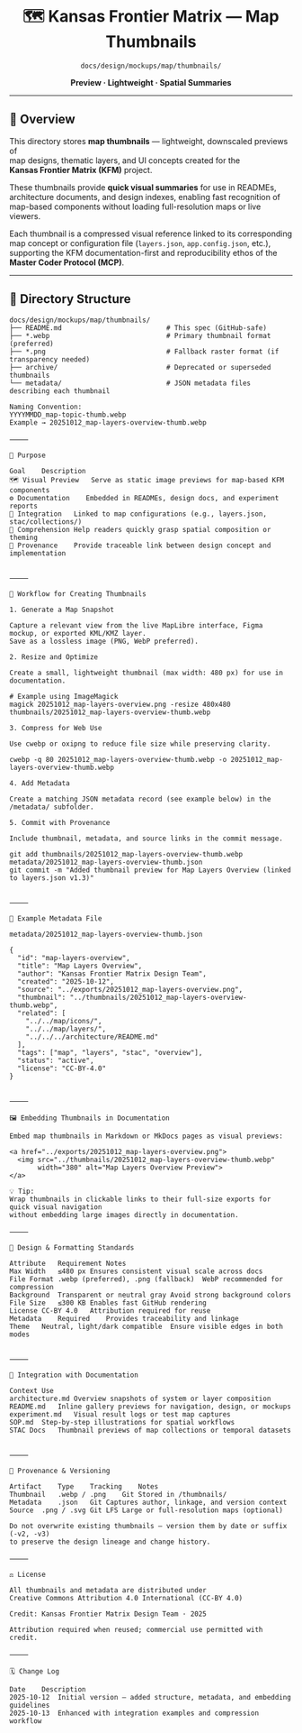 <div align="center">

# 🗺️ Kansas Frontier Matrix — Map Thumbnails  
`docs/design/mockups/map/thumbnails/`

**Preview · Lightweight · Spatial Summaries**

</div>

---

## 🧭 Overview

This directory stores **map thumbnails** — lightweight, downscaled previews of  
map designs, thematic layers, and UI concepts created for the  
**Kansas Frontier Matrix (KFM)** project.  

These thumbnails provide **quick visual summaries** for use in READMEs,  
architecture documents, and design indexes, enabling fast recognition of  
map-based components without loading full-resolution maps or live viewers.  

Each thumbnail is a compressed visual reference linked to its corresponding  
map concept or configuration file (`layers.json`, `app.config.json`, etc.),  
supporting the KFM documentation-first and reproducibility ethos of the  
**Master Coder Protocol (MCP)**.

---

## 📁 Directory Structure

```text
docs/design/mockups/map/thumbnails/
├── README.md                          # This spec (GitHub-safe)
├── *.webp                             # Primary thumbnail format (preferred)
├── *.png                              # Fallback raster format (if transparency needed)
├── archive/                           # Deprecated or superseded thumbnails
└── metadata/                          # JSON metadata files describing each thumbnail

Naming Convention:
YYYYMMDD_map-topic-thumb.webp
Example → 20251012_map-layers-overview-thumb.webp

⸻

🎯 Purpose

Goal	Description
🗺️ Visual Preview	Serve as static image previews for map-based KFM components
⚙️ Documentation	Embedded in READMEs, design docs, and experiment reports
🧩 Integration	Linked to map configurations (e.g., layers.json, stac/collections/)
🧠 Comprehension	Help readers quickly grasp spatial composition or theming
🧮 Provenance	Provide traceable link between design concept and implementation


⸻

🧱 Workflow for Creating Thumbnails

1. Generate a Map Snapshot

Capture a relevant view from the live MapLibre interface, Figma mockup, or exported KML/KMZ layer.
Save as a lossless image (PNG, WebP preferred).

2. Resize and Optimize

Create a small, lightweight thumbnail (max width: 480 px) for use in documentation.

# Example using ImageMagick
magick 20251012_map-layers-overview.png -resize 480x480 thumbnails/20251012_map-layers-overview-thumb.webp

3. Compress for Web Use

Use cwebp or oxipng to reduce file size while preserving clarity.

cwebp -q 80 20251012_map-layers-overview-thumb.webp -o 20251012_map-layers-overview-thumb.webp

4. Add Metadata

Create a matching JSON metadata record (see example below) in the /metadata/ subfolder.

5. Commit with Provenance

Include thumbnail, metadata, and source links in the commit message.

git add thumbnails/20251012_map-layers-overview-thumb.webp metadata/20251012_map-layers-overview-thumb.json
git commit -m "Added thumbnail preview for Map Layers Overview (linked to layers.json v1.3)"


⸻

🧾 Example Metadata File

metadata/20251012_map-layers-overview-thumb.json

{
  "id": "map-layers-overview",
  "title": "Map Layers Overview",
  "author": "Kansas Frontier Matrix Design Team",
  "created": "2025-10-12",
  "source": "../exports/20251012_map-layers-overview.png",
  "thumbnail": "../thumbnails/20251012_map-layers-overview-thumb.webp",
  "related": [
    "../../map/icons/",
    "../../map/layers/",
    "../../../architecture/README.md"
  ],
  "tags": ["map", "layers", "stac", "overview"],
  "status": "active",
  "license": "CC-BY-4.0"
}


⸻

🖼️ Embedding Thumbnails in Documentation

Embed map thumbnails in Markdown or MkDocs pages as visual previews:

<a href="../exports/20251012_map-layers-overview.png">
  <img src="../thumbnails/20251012_map-layers-overview-thumb.webp" 
       width="380" alt="Map Layers Overview Preview">
</a>

💡 Tip:
Wrap thumbnails in clickable links to their full-size exports for quick visual navigation
without embedding large images directly in documentation.

⸻

🎨 Design & Formatting Standards

Attribute	Requirement	Notes
Max Width	≤480 px	Ensures consistent visual scale across docs
File Format	.webp (preferred), .png (fallback)	WebP recommended for compression
Background	Transparent or neutral gray	Avoid strong background colors
File Size	≤300 KB	Enables fast GitHub rendering
License	CC-BY 4.0	Attribution required for reuse
Metadata	Required	Provides traceability and linkage
Theme	Neutral, light/dark compatible	Ensure visible edges in both modes


⸻

🧩 Integration with Documentation

Context	Use
architecture.md	Overview snapshots of system or layer composition
README.md	Inline gallery previews for navigation, design, or mockups
experiment.md	Visual result logs or test map captures
SOP.md	Step-by-step illustrations for spatial workflows
STAC Docs	Thumbnail previews of map collections or temporal datasets


⸻

🔐 Provenance & Versioning

Artifact	Type	Tracking	Notes
Thumbnail	.webp / .png	Git	Stored in /thumbnails/
Metadata	.json	Git	Captures author, linkage, and version context
Source	.png / .svg	Git LFS	Large or full-resolution maps (optional)

Do not overwrite existing thumbnails — version them by date or suffix (-v2, -v3)
to preserve the design lineage and change history.

⸻

⚖️ License

All thumbnails and metadata are distributed under
Creative Commons Attribution 4.0 International (CC-BY 4.0)

Credit: Kansas Frontier Matrix Design Team · 2025

Attribution required when reused; commercial use permitted with credit.

⸻

🗓️ Change Log

Date	Description
2025-10-12	Initial version — added structure, metadata, and embedding guidelines
2025-10-13	Enhanced with integration examples and compression workflow